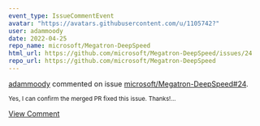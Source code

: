 ```yaml
---
event_type: IssueCommentEvent
avatar: "https://avatars.githubusercontent.com/u/1105742?"
user: adammoody
date: 2022-04-25
repo_name: microsoft/Megatron-DeepSpeed
html_url: https://github.com/microsoft/Megatron-DeepSpeed/issues/24
repo_url: https://github.com/microsoft/Megatron-DeepSpeed
---
```


<a href='https://github.com/adammoody' target='_blank'>adammoody</a> commented on issue <a href='https://github.com/microsoft/Megatron-DeepSpeed/issues/24' target='_blank'>microsoft/Megatron-DeepSpeed#24</a>.

<small>Yes, I can confirm the merged PR fixed this issue.  Thanks!...</small>

<a href='https://github.com/microsoft/Megatron-DeepSpeed/issues/24' target='_blank'>View Comment</a>